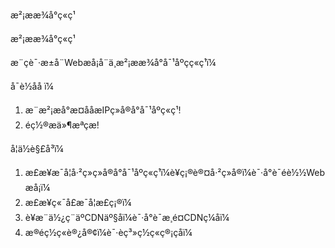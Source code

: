 æ²¡ææ¾å°ç«ç¹



æ²¡ææ¾å°ç«ç¹

æ¨çè¯·æ±å¨Webæå¡å¨ä¸­æ²¡ææ¾å°å¯¹åºçç«ç¹ï¼

å¯è½åå ï¼

1. æ¨æ²¡æå°æ­¤ååæIPç»å®å°å¯¹åºç«ç¹!
2. éç½®æä»¶æªçæ!

å¦ä½è§£å³ï¼

1. æ£æ¥æ¯å¦å·²ç»ç»å®å°å¯¹åºç«ç¹ï¼è¥ç¡®è®¤å·²ç»å®ï¼è¯·å°è¯éè½½Webæå¡ï¼
2. æ£æ¥ç«¯å£æ¯å¦æ­£ç¡®ï¼
3. è¥æ¨ä½¿ç¨äºCDNäº§åï¼è¯·å°è¯æ¸é¤CDNç¼å­ï¼
4. æ®éç½ç«è®¿å®¢ï¼è¯·èç³»ç½ç«ç®¡çåï¼